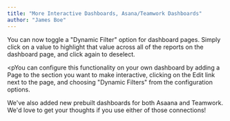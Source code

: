 ```yaml
---
title: "More Interactive Dashboards, Asana/Teamwork Dashboards"
author: "James Boe"
---
```

<p>You can now toggle a "Dynamic Filter" option for dashboard pages.<!--more--> Simply click on a value to highlight that value across all of the reports on the dashboard page, and click again to deselect.</p><pYou can configure this functionality on your own dashboard by adding a Page to the section you want to make interactive, clicking on the Edit link next to the page, and choosing "Dynamic Filters" from the configuration options.</p><p>We've also added new prebuilt dashboards for both Asaana and Teamwork. We'd love to get your thoughts if you use either of those connections!</p>